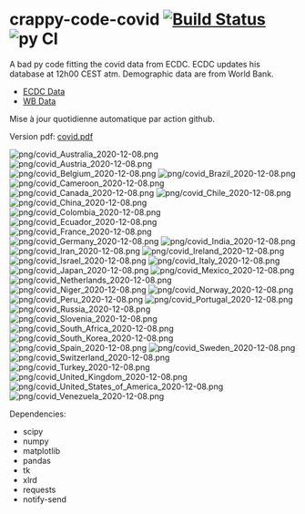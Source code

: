 # crappy-code-covid [![Build Status](https://cloud.drone.io/api/badges/a-lemonnier/crappy-code-covid/status.svg)](https://cloud.drone.io/a-lemonnier/crappy-code-covid) ![py CI](https://github.com/a-lemonnier/crappy-code-covid/workflows/py%20CI/badge.svg)
 
A bad py code fitting the covid data from ECDC. ECDC updates his database at 12h00 CEST atm. Demographic data are from World Bank.
 
- [ECDC Data](https://www.ecdc.europa.eu/en/publications-data/download-todays-data-geographic-distribution-covid-19-cases-worldwide)
- [WB Data](https://data.worldbank.org/indicator/sp.pop.totl)
 
 
Mise à jour quotidienne automatique par action github.
 
Version pdf: [covid.pdf](https://github.com/a-lemonnier/crappy-code-covid/raw/master/covid.pdf)
 
![png/covid_Australia_2020-12-08.png](png/covid_Australia_2020-12-08.png)
![png/covid_Austria_2020-12-08.png](png/covid_Austria_2020-12-08.png)
![png/covid_Belgium_2020-12-08.png](png/covid_Belgium_2020-12-08.png)
![png/covid_Brazil_2020-12-08.png](png/covid_Brazil_2020-12-08.png)
![png/covid_Cameroon_2020-12-08.png](png/covid_Cameroon_2020-12-08.png)
![png/covid_Canada_2020-12-08.png](png/covid_Canada_2020-12-08.png)
![png/covid_Chile_2020-12-08.png](png/covid_Chile_2020-12-08.png)
![png/covid_China_2020-12-08.png](png/covid_China_2020-12-08.png)
![png/covid_Colombia_2020-12-08.png](png/covid_Colombia_2020-12-08.png)
![png/covid_Ecuador_2020-12-08.png](png/covid_Ecuador_2020-12-08.png)
![png/covid_France_2020-12-08.png](png/covid_France_2020-12-08.png)
![png/covid_Germany_2020-12-08.png](png/covid_Germany_2020-12-08.png)
![png/covid_India_2020-12-08.png](png/covid_India_2020-12-08.png)
![png/covid_Iran_2020-12-08.png](png/covid_Iran_2020-12-08.png)
![png/covid_Ireland_2020-12-08.png](png/covid_Ireland_2020-12-08.png)
![png/covid_Israel_2020-12-08.png](png/covid_Israel_2020-12-08.png)
![png/covid_Italy_2020-12-08.png](png/covid_Italy_2020-12-08.png)
![png/covid_Japan_2020-12-08.png](png/covid_Japan_2020-12-08.png)
![png/covid_Mexico_2020-12-08.png](png/covid_Mexico_2020-12-08.png)
![png/covid_Netherlands_2020-12-08.png](png/covid_Netherlands_2020-12-08.png)
![png/covid_Niger_2020-12-08.png](png/covid_Niger_2020-12-08.png)
![png/covid_Norway_2020-12-08.png](png/covid_Norway_2020-12-08.png)
![png/covid_Peru_2020-12-08.png](png/covid_Peru_2020-12-08.png)
![png/covid_Portugal_2020-12-08.png](png/covid_Portugal_2020-12-08.png)
![png/covid_Russia_2020-12-08.png](png/covid_Russia_2020-12-08.png)
![png/covid_Slovenia_2020-12-08.png](png/covid_Slovenia_2020-12-08.png)
![png/covid_South_Africa_2020-12-08.png](png/covid_South_Africa_2020-12-08.png)
![png/covid_South_Korea_2020-12-08.png](png/covid_South_Korea_2020-12-08.png)
![png/covid_Spain_2020-12-08.png](png/covid_Spain_2020-12-08.png)
![png/covid_Sweden_2020-12-08.png](png/covid_Sweden_2020-12-08.png)
![png/covid_Switzerland_2020-12-08.png](png/covid_Switzerland_2020-12-08.png)
![png/covid_Turkey_2020-12-08.png](png/covid_Turkey_2020-12-08.png)
![png/covid_United_Kingdom_2020-12-08.png](png/covid_United_Kingdom_2020-12-08.png)
![png/covid_United_States_of_America_2020-12-08.png](png/covid_United_States_of_America_2020-12-08.png)
![png/covid_Venezuela_2020-12-08.png](png/covid_Venezuela_2020-12-08.png)
 
Dependencies:
- scipy
- numpy
- matplotlib
- pandas
- tk
- xlrd
- requests
- notify-send
